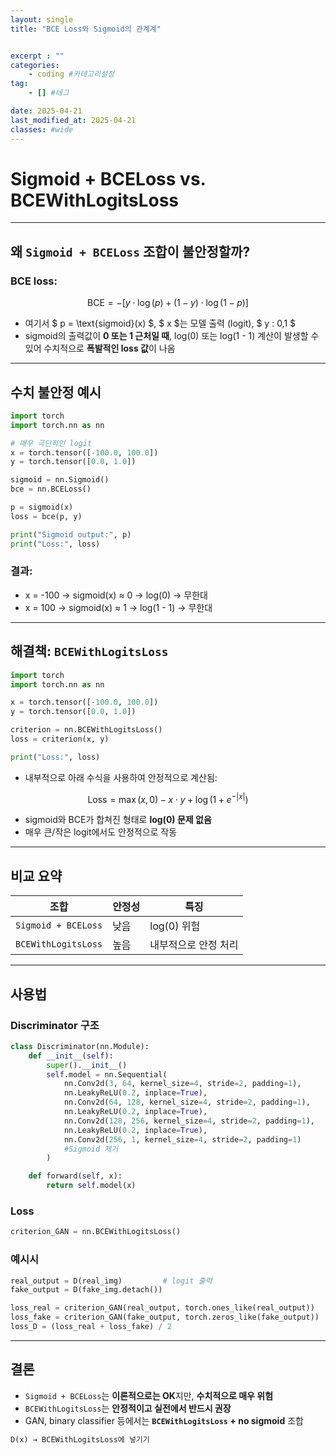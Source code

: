 ```yaml
---
layout: single
title: "BCE Loss와 Sigmoid의 관계계"


excerpt : ""
categories: 
    - coding #카테고리설정
tag: 
    - [] #테그

date: 2025-04-21
last_modified_at: 2025-04-21
classes: #wide    
---
```


#  Sigmoid + BCELoss vs. BCEWithLogitsLoss

---

## 왜 `Sigmoid + BCELoss` 조합이 불안정할까?

### BCE loss:

$$
\text{BCE} = - [ y \cdot \log(p) + (1 - y) \cdot \log(1 - p) ]
$$

- 여기서 $ p = \text{sigmoid}(x) $, $ x $는 모델 출력 (logit), $ y  : 0,1 $
- sigmoid의 출력값이 **0 또는 1 근처일 때**, log(0) 또는 log(1 - 1) 계산이 발생할 수 있어 수치적으로 **폭발적인 loss 값**이 나옴

---

##  수치 불안정 예시

```python
import torch
import torch.nn as nn

# 매우 극단적인 logit 
x = torch.tensor([-100.0, 100.0])
y = torch.tensor([0.0, 1.0])

sigmoid = nn.Sigmoid()
bce = nn.BCELoss()

p = sigmoid(x)
loss = bce(p, y)

print("Sigmoid output:", p)
print("Loss:", loss)
```

### 결과:
- x = -100 → sigmoid(x) ≈ 0 → log(0) → 무한대
- x = 100 → sigmoid(x) ≈ 1 → log(1 - 1) → 무한대

---

## 해결책: `BCEWithLogitsLoss`

```python
import torch
import torch.nn as nn

x = torch.tensor([-100.0, 100.0])
y = torch.tensor([0.0, 1.0])

criterion = nn.BCEWithLogitsLoss()
loss = criterion(x, y)

print("Loss:", loss)
```

- 내부적으로 아래 수식을 사용하여 안정적으로 계산됨:

$$
\text{Loss} = \max(x, 0) - x \cdot y + \log(1 + e^{-|x|})
$$

- sigmoid와 BCE가 합쳐진 형태로 **log(0) 문제 없음**
- 매우 큰/작은 logit에서도 안정적으로 작동

---

##  비교 요약

| 조합 | 안정성 | 특징 |
|------|--------|------|
| `Sigmoid + BCELoss` |  낮음 | log(0) 위험 | 
| `BCEWithLogitsLoss` |  높음 | 내부적으로 안정 처리 |

---

## 사용법

###  Discriminator 구조

```python
class Discriminator(nn.Module):
    def __init__(self):
        super().__init__()
        self.model = nn.Sequential(
            nn.Conv2d(3, 64, kernel_size=4, stride=2, padding=1),
            nn.LeakyReLU(0.2, inplace=True),
            nn.Conv2d(64, 128, kernel_size=4, stride=2, padding=1),
            nn.LeakyReLU(0.2, inplace=True),
            nn.Conv2d(128, 256, kernel_size=4, stride=2, padding=1),
            nn.LeakyReLU(0.2, inplace=True),
            nn.Conv2d(256, 1, kernel_size=4, stride=2, padding=1)
            #Sigmoid 제거
        )

    def forward(self, x):
        return self.model(x)
```

###  Loss

```python
criterion_GAN = nn.BCEWithLogitsLoss()
```

### 예시시

```python
real_output = D(real_img)         # logit 출력
fake_output = D(fake_img.detach())

loss_real = criterion_GAN(real_output, torch.ones_like(real_output))
loss_fake = criterion_GAN(fake_output, torch.zeros_like(fake_output))
loss_D = (loss_real + loss_fake) / 2
```

---

##  결론

- `Sigmoid + BCELoss`는 **이론적으로는 OK**지만, **수치적으로 매우 위험**
- `BCEWithLogitsLoss`는 **안정적이고 실전에서 반드시 권장**
- GAN, binary classifier 등에서는 **`BCEWithLogitsLoss` + no sigmoid** 조합

```python
D(x) → BCEWithLogitsLoss에 넣기기
```
